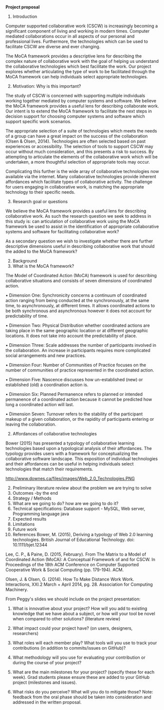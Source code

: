 **Project proposal**

1. Introduction

Computer supported collaborative work (CSCW) is increasingly becoming a significant component of living and working in modern times. Computer mediated collaborations occur in all aspects of our personal and professional lives. Furthermore, the technologies which can be used to facilitate CSCW are diverse and ever changing.  

The MoCA framework provides a descriptive lens for describing the complex nature of collaborative work with the goal of helping us understand the collaborative technologies which best facilitate the work. Our project explores whether articulating the type of work to be facilitated through the MoCA framework can help individuals select appropriate technologies. 

 2. Motivation: Why is this important? 

The study of CSCW is concerned with supporting multiple individuals working together mediated by computer systems and software. We believe the MoCA framework provides a useful lens for describing collaborate work. Our intent is to extend the MoCA framework to facilitate the next steps in decision support for choosing computer systems and software which support specific work scenarios. 

The appropriate selection of a suite of technologies which meets the needs of a group can have a great impact on the success of the collaboration (Olsen & Olsen, 2014). Technologies are often selected based on past experiences or accessibility. The selection of tools to support CSCW may occur without much consideration, and this presents a risk to success. By attempting to articulate the elements of the collaborative work which will be undertaken, a more thoughtful selection of appropriate tools may occur.

Complicating this further is the wide array of collaborative technologies now available via the internet. Many collaborative technologies provide inherent affordances which facilitate types of collaborative activity. The challenge for users engaging in collaborative work, is matching the appropriate technology to their specific needs.

 3. Research goal or questions

We believe the MoCA framework provides a useful lens for describing collaborative work. As such the research question we seek to address in this study is: can articulation of collaborative work using the MoCA framework be used to assist in the identification of appropriate collaborative systems and software for facilitating collaborative work?  

As a secondary question we wish to investigate whether there are further descriptive dimensions useful in describing collaborative work that should the added to the MoCA framework?

2. Background
 1. What is the MoCA framework?
 
The Model of Coordinated Action (MoCA) framework is used for describing collaborative situations and consists of seven dimensions of coordinated action.

•	Dimension One: Synchronicity concerns a continuum of coordinated action ranging from being conducted at the synchronously, at the same time, to asynchronously, at different times. It allows coordinated actions to be both synchronous and asynchronous however it does not account for predictability of time.

•	Dimension Two: Physical Distribution whether coordinated actions are taking place in the same geographic location or at different geographic locations. It does not take into account the predictability of place.

•	Dimension Three: Scale addresses the number of participants involved in the collaboration. An increase in participants requires more complicated social arrangements and new practices.

•	Dimension Four: Number of Communities of Practice focuses on the number of communities of practice represented in the coordinated action. 

•	Dimension Five: Nascence discusses how un-established (new) or established (old) a coordination action is. 

•	Dimension Six: Planned Permanence refers to planned or intended permanence of a coordinated action because it cannot be predicted how long a coordinated action will last. 

•	Dimension Seven: Turnover refers to the stability of the participant makeup of a given collaboration, or the rapidity of participants entering or leaving the collaboration.

 2. Affordances of collaborative technologies 

Bower (2015) has presented a typology of collaborative learning technologies based upon a typological analysis of their affordances. The typology provides users with a framework for conceptualizing the collaborative software landscape. This exposition of individual technologies and their affordances can be useful in helping individuals select technologies that match their requirements.

http://www.downes.ca/files/images/Web_2.0_Technologies.PNG

2. Preliminary literature review about the problem we are trying to solve 
 3. Outcomes -by the end
3. Strategy / Methods
 1. What are we going to do? how are we going to do it? 
 2. Technical specifications: Database support  - MySQL, Web server,  Programming language java
4. Expected results
5. Limitations
6. Future work 
7. References 
Bower, M. (2015), Deriving a typology of Web 2.0 learning technologies. British Journal of Educational Technology. doi: 10.1111/bjet.12344

Lee, C. P., & Paine, D. (2015, February). From The Matrix to a Model of Coordinated Action (MoCA): A Conceptual Framework of and for CSCW. In Proceedings of the 18th ACM Conference on Computer Supported Cooperative Work & Social Computing (pp. 179-194). ACM.

Olsen, J. & Olsen, G. (2014). How To Make Distance Work Work. Interactions, XXI.2 March + April 2014, pg. 28. Association for Computing Machinery.


From Peggy's slides we should include on the project presentation: 

1. What is innovative about your project? How will you add to existing knowledge that we have about a subject, or how will your tool be novel when compared to other solutions? (literature review)
2. What impact could your project have? (on users, designers, researchers)

3. What roles will each member play? What tools will you use to track your contributions (in addition to commits/issues on GitHub)?

4. What methodology will you use for evaluating your contribution or during the course of your project?

5. What are the main milestones for your project? (specify these for each week). Grad students please ensure these are added to your GitHub project (milestones and issues).

6. What risks do you perceive? What will you do to mitigate those?
Note: feedback from the oral phase should be taken into consideration and addressed in the written proposal.
 
 
